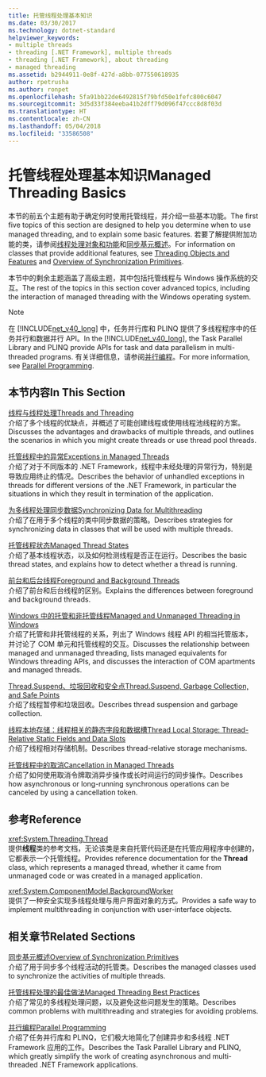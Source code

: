 ```yaml
---
title: 托管线程处理基本知识
ms.date: 03/30/2017
ms.technology: dotnet-standard
helpviewer_keywords:
- multiple threads
- threading [.NET Framework], multiple threads
- threading [.NET Framework], about threading
- managed threading
ms.assetid: b2944911-0e8f-427d-a8bb-077550618935
author: rpetrusha
ms.author: ronpet
ms.openlocfilehash: 5fa91bb22de6492815f79bfd50e1fefc800c6047
ms.sourcegitcommit: 3d5d33f384eeba41b2dff79d096f47ccc8d8f03d
ms.translationtype: HT
ms.contentlocale: zh-CN
ms.lasthandoff: 05/04/2018
ms.locfileid: "33586508"
---
```

# <a name="managed-threading-basics"></a><span data-ttu-id="856d8-102">托管线程处理基本知识</span><span class="sxs-lookup"><span data-stu-id="856d8-102">Managed Threading Basics</span></span>
<span data-ttu-id="856d8-103">本节的前五个主题有助于确定何时使用托管线程，并介绍一些基本功能。</span><span class="sxs-lookup"><span data-stu-id="856d8-103">The first five topics of this section are designed to help you determine when to use managed threading, and to explain some basic features.</span></span> <span data-ttu-id="856d8-104">若要了解提供附加功能的类，请参阅[线程处理对象和功能](../../../docs/standard/threading/threading-objects-and-features.md)和[同步基元概述](../../../docs/standard/threading/overview-of-synchronization-primitives.md)。</span><span class="sxs-lookup"><span data-stu-id="856d8-104">For information on classes that provide additional features, see [Threading Objects and Features](../../../docs/standard/threading/threading-objects-and-features.md) and [Overview of Synchronization Primitives](../../../docs/standard/threading/overview-of-synchronization-primitives.md).</span></span>  
  
 <span data-ttu-id="856d8-105">本节中的剩余主题涵盖了高级主题，其中包括托管线程与 Windows 操作系统的交互。</span><span class="sxs-lookup"><span data-stu-id="856d8-105">The rest of the topics in this section cover advanced topics, including the interaction of managed threading with the Windows operating system.</span></span>  
  
> [!NOTE]
>  <span data-ttu-id="856d8-106">在 [!INCLUDE[net_v40_long](../../../includes/net-v40-long-md.md)] 中，任务并行库和 PLINQ 提供了多线程程序中的任务并行和数据并行 API。</span><span class="sxs-lookup"><span data-stu-id="856d8-106">In the [!INCLUDE[net_v40_long](../../../includes/net-v40-long-md.md)], the Task Parallel Library and PLINQ provide APIs for task and data parallelism in multi-threaded programs.</span></span> <span data-ttu-id="856d8-107">有关详细信息，请参阅[并行编程](../../../docs/standard/parallel-programming/index.md)。</span><span class="sxs-lookup"><span data-stu-id="856d8-107">For more information, see [Parallel Programming](../../../docs/standard/parallel-programming/index.md).</span></span>  
  
## <a name="in-this-section"></a><span data-ttu-id="856d8-108">本节内容</span><span class="sxs-lookup"><span data-stu-id="856d8-108">In This Section</span></span>  
 [<span data-ttu-id="856d8-109">线程与线程处理</span><span class="sxs-lookup"><span data-stu-id="856d8-109">Threads and Threading</span></span>](../../../docs/standard/threading/threads-and-threading.md)  
 <span data-ttu-id="856d8-110">介绍了多个线程的优缺点，并概述了可能创建线程或使用线程池线程的方案。</span><span class="sxs-lookup"><span data-stu-id="856d8-110">Discusses the advantages and drawbacks of multiple threads, and outlines the scenarios in which you might create threads or use thread pool threads.</span></span>  
  
 [<span data-ttu-id="856d8-111">托管线程中的异常</span><span class="sxs-lookup"><span data-stu-id="856d8-111">Exceptions in Managed Threads</span></span>](../../../docs/standard/threading/exceptions-in-managed-threads.md)  
 <span data-ttu-id="856d8-112">介绍了对于不同版本的 .NET Framework，线程中未经处理的异常行为，特别是导致应用终止的情况。</span><span class="sxs-lookup"><span data-stu-id="856d8-112">Describes the behavior of unhandled exceptions in threads for different versions of the .NET Framework, in particular the situations in which they result in termination of the application.</span></span>  
  
 [<span data-ttu-id="856d8-113">为多线程处理同步数据</span><span class="sxs-lookup"><span data-stu-id="856d8-113">Synchronizing Data for Multithreading</span></span>](../../../docs/standard/threading/synchronizing-data-for-multithreading.md)  
 <span data-ttu-id="856d8-114">介绍了在用于多个线程的类中同步数据的策略。</span><span class="sxs-lookup"><span data-stu-id="856d8-114">Describes strategies for synchronizing data in classes that will be used with multiple threads.</span></span>  
  
 [<span data-ttu-id="856d8-115">托管线程状态</span><span class="sxs-lookup"><span data-stu-id="856d8-115">Managed Thread States</span></span>](../../../docs/standard/threading/managed-thread-states.md)  
 <span data-ttu-id="856d8-116">介绍了基本线程状态，以及如何检测线程是否正在运行。</span><span class="sxs-lookup"><span data-stu-id="856d8-116">Describes the basic thread states, and explains how to detect whether a thread is running.</span></span>  
  
 [<span data-ttu-id="856d8-117">前台和后台线程</span><span class="sxs-lookup"><span data-stu-id="856d8-117">Foreground and Background Threads</span></span>](../../../docs/standard/threading/foreground-and-background-threads.md)  
 <span data-ttu-id="856d8-118">介绍了前台和后台线程的区别。</span><span class="sxs-lookup"><span data-stu-id="856d8-118">Explains the differences between foreground and background threads.</span></span>  
  
 [<span data-ttu-id="856d8-119">Windows 中的托管和非托管线程</span><span class="sxs-lookup"><span data-stu-id="856d8-119">Managed and Unmanaged Threading in Windows</span></span>](../../../docs/standard/threading/managed-and-unmanaged-threading-in-windows.md)  
 <span data-ttu-id="856d8-120">介绍了托管和非托管线程的关系，列出了 Windows 线程 API 的相当托管版本，并讨论了 COM 单元和托管线程的交互。</span><span class="sxs-lookup"><span data-stu-id="856d8-120">Discusses the relationship between managed and unmanaged threading, lists managed equivalents for Windows threading APIs, and discusses the interaction of COM apartments and managed threads.</span></span>  
  
 [<span data-ttu-id="856d8-121">Thread.Suspend、垃圾回收和安全点</span><span class="sxs-lookup"><span data-stu-id="856d8-121">Thread.Suspend, Garbage Collection, and Safe Points</span></span>](../../../docs/standard/threading/thread-suspend-garbage-collection-and-safe-points.md)  
 <span data-ttu-id="856d8-122">介绍了线程暂停和垃圾回收。</span><span class="sxs-lookup"><span data-stu-id="856d8-122">Describes thread suspension and garbage collection.</span></span>  
  
 [<span data-ttu-id="856d8-123">线程本地存储：线程相关的静态字段和数据槽</span><span class="sxs-lookup"><span data-stu-id="856d8-123">Thread Local Storage: Thread-Relative Static Fields and Data Slots</span></span>](../../../docs/standard/threading/thread-local-storage-thread-relative-static-fields-and-data-slots.md)  
 <span data-ttu-id="856d8-124">介绍了线程相对存储机制。</span><span class="sxs-lookup"><span data-stu-id="856d8-124">Describes thread-relative storage mechanisms.</span></span>  
  
 [<span data-ttu-id="856d8-125">托管线程中的取消</span><span class="sxs-lookup"><span data-stu-id="856d8-125">Cancellation in Managed Threads</span></span>](../../../docs/standard/threading/cancellation-in-managed-threads.md)  
 <span data-ttu-id="856d8-126">介绍了如何使用取消令牌取消异步操作或长时间运行的同步操作。</span><span class="sxs-lookup"><span data-stu-id="856d8-126">Describes how asynchronous or long-running synchronous operations can be canceled by using a cancellation token.</span></span>  
  
## <a name="reference"></a><span data-ttu-id="856d8-127">参考</span><span class="sxs-lookup"><span data-stu-id="856d8-127">Reference</span></span>  
 <xref:System.Threading.Thread>  
 <span data-ttu-id="856d8-128">提供**线程**类的参考文档，无论该类是来自托管代码还是在托管应用程序中创建的，它都表示一个托管线程。</span><span class="sxs-lookup"><span data-stu-id="856d8-128">Provides reference documentation for the **Thread** class, which represents a managed thread, whether it came from unmanaged code or was created in a managed application.</span></span>  
  
 <xref:System.ComponentModel.BackgroundWorker>  
 <span data-ttu-id="856d8-129">提供了一种安全实现多线程处理与用户界面对象的方式。</span><span class="sxs-lookup"><span data-stu-id="856d8-129">Provides a safe way to implement multithreading in conjunction with user-interface objects.</span></span>  
  
## <a name="related-sections"></a><span data-ttu-id="856d8-130">相关章节</span><span class="sxs-lookup"><span data-stu-id="856d8-130">Related Sections</span></span>  
 [<span data-ttu-id="856d8-131">同步基元概述</span><span class="sxs-lookup"><span data-stu-id="856d8-131">Overview of Synchronization Primitives</span></span>](../../../docs/standard/threading/overview-of-synchronization-primitives.md)  
 <span data-ttu-id="856d8-132">介绍了用于同步多个线程活动的托管类。</span><span class="sxs-lookup"><span data-stu-id="856d8-132">Describes the managed classes used to synchronize the activities of multiple threads.</span></span>  
  
 [<span data-ttu-id="856d8-133">托管线程处理的最佳做法</span><span class="sxs-lookup"><span data-stu-id="856d8-133">Managed Threading Best Practices</span></span>](../../../docs/standard/threading/managed-threading-best-practices.md)  
 <span data-ttu-id="856d8-134">介绍了常见的多线程处理问题，以及避免这些问题发生的策略。</span><span class="sxs-lookup"><span data-stu-id="856d8-134">Describes common problems with multithreading and strategies for avoiding problems.</span></span>  
  
 [<span data-ttu-id="856d8-135">并行编程</span><span class="sxs-lookup"><span data-stu-id="856d8-135">Parallel Programming</span></span>](../../../docs/standard/parallel-programming/index.md)  
 <span data-ttu-id="856d8-136">介绍了任务并行库和 PLINQ，它们极大地简化了创建异步和多线程 .NET Framework 应用的工作。</span><span class="sxs-lookup"><span data-stu-id="856d8-136">Describes the Task Parallel Library and PLINQ, which greatly simplify the work of creating asynchronous and multi-threaded .NET Framework applications.</span></span>
